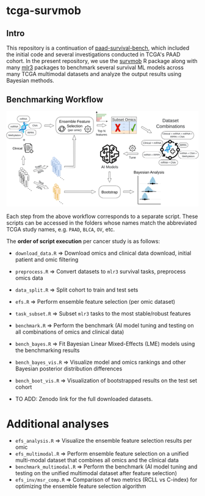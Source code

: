 # tcga-survmob

## Intro

This repository is a continuation of [paad-survival-bench](https://github.com/bblodfon/paad-survival-bench), which included the initial code and several investigations conducted in TCGA's PAAD cohort.
In the present repository, we use the [survmob](https://github.com/bblodfon/survmob) R package along with many [mlr3](https://github.com/mlr-org) packages to benchmark several survival ML models across many TCGA multimodal datasets and analyze the output results using Bayesian methods.

## Benchmarking Workflow

![](bench_workflow.png)

Each step from the above workflow corresponds to a separate script.
These scripts can be accessed in the folders whose names match the abbreviated TCGA study names, e.g. `PAAD`, `BLCA`, `OV`, etc.

The **order of script execution** per cancer study is as follows:

- `download_data.R` => Download omics and clinical data download, initial patient and omic filtering
- `preprocess.R` => Convert datasets to `mlr3` survival tasks, preprocess omics data
- `data_split.R` => Split cohort to train and test sets
- `efs.R` => Perform ensemble feature selection (per omic dataset)
- `task_subset.R` => Subset `mlr3` tasks to the most stable/robust features
- `benchmark.R` => Perform the benchmark (AI model tuning and testing on all combinations of omics and clinical data)
- `bench_bayes.R` => Fit Bayesian Linear Mixed-Effects (LME) models using the benchmarking results
- `bench_bayes_vis.R` => Visualize model and omics rankings and other Bayesian posterior distribution differences
- `bench_boot_vis.R` => Visualization of bootstrapped results on the test set cohort

- TO ADD: Zenodo link for the full downloaded datasets.

# Additional analyses

- `efs_analysis.R` => Visualize the ensemble feature selection results per omic
- `efs_multimodal.R` => Perform ensemble feature selection on a unified multi-modal dataset that combines all omics and the clinical data
- `benchmark_multimodal.R` => Perform the benchmark (AI model tuning and testing on the unified multimodal dataset after feature selection)
- `efs_inv/msr_comp.R` => Comparison of two metrics (RCLL vs C-index) for optimizing the ensemble feature selection algorithm
